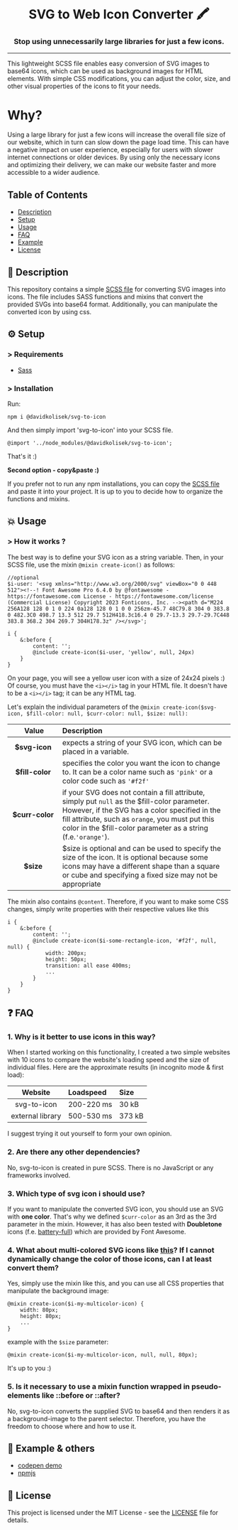 <h1 align="center">SVG to Web Icon Converter 🖍 </h1>

<h3 align="center">Stop using unnecessarily large libraries for just a few icons. </h3>

---
This lightweight SCSS file enables easy conversion of SVG images to base64 icons, which can be used as background images for HTML elements. With simple CSS modifications, you can adjust the color, size, and other visual properties of the icons to fit your needs.

# Why?

Using a large library for just a few icons will increase the overall file size of our website, which in turn can slow down the page load time. This can have a negative impact on user experience, especially for users with slower internet connections or older devices. By using only the necessary icons and optimizing their delivery, we can make our website faster and more accessible to a wider audience.

## Table of Contents
- [Description](#-description)
- [Setup](#-setup)
- [Usage](#-usage)
- [FAQ](#-faq)
- [Example](#-example--others)
- [License](#-license)

## 📙 Description

This repository contains a simple [SCSS file](https://github.com/davidkolisek/svg-to-icon/blob/master/_index.scss) for converting SVG images into icons. The file includes SASS functions and mixins that convert the provided SVGs into base64 format. Additionally, you can manipulate the converted icon by using css.

## ⚙ Setup

### > Requirements
- [Sass](https://sass-lang.com/)

### > Installation

Run:

```
npm i @davidkolisek/svg-to-icon
```

And then simply import 'svg-to-icon' into your SCSS file.

```
@import '../node_modules/@davidkolisek/svg-to-icon';
```

That's it :)

**Second option - copy&paste :)**

If you prefer not to run any npm installations, you can copy the [SCSS file](https://github.com/davidkolisek/svg-to-icon/blob/master/_index.scss) and paste it into your project. It is up to you to decide how to organize the functions and mixins.

## 💥 Usage

### > How it works ? 

The best way is to define your SVG icon as a string variable. Then, in your SCSS file, use the mixin `@mixin create-icon()` as follows:
```
//optional
$i-user: '<svg xmlns="http://www.w3.org/2000/svg" viewBox="0 0 448 512"><!--! Font Awesome Pro 6.4.0 by @fontawesome - https://fontawesome.com License - https://fontawesome.com/license (Commercial License) Copyright 2023 Fonticons, Inc. --><path d="M224 256A128 128 0 1 0 224 0a128 128 0 1 0 0 256zm-45.7 48C79.8 304 0 383.8 0 482.3C0 498.7 13.3 512 29.7 512H418.3c16.4 0 29.7-13.3 29.7-29.7C448 383.8 368.2 304 269.7 304H178.3z" /></svg>';

i {
    &:before {
        content: '';
        @include create-icon($i-user, 'yellow', null, 24px)
    }
}
```

On your page, you will see a yellow user icon with a size of 24x24 pixels :) Of course, you must have the `<i></i>` tag in your HTML file. It doesn't have to be a `<i></i>` tag; it can be any HTML tag.

Let's explain the individual parameters of the `@mixin create-icon($svg-icon, $fill-color: null, $curr-color: null, $size: null):`

| &nbsp;&nbsp;&nbsp;&nbsp;&nbsp;&nbsp;&nbsp;Value&nbsp;&nbsp;&nbsp;&nbsp;&nbsp;&nbsp;   |      Description      |
|:---------------------------:|:-------------|
| **$svg-icon** |  expects a string of your SVG icon, which can be placed in a variable. |
| **$fill-color** |    specifies the color you want the icon to change to. It can be a color name such as `'pink'` or a color code such as `'#f2f'`   |
| **$curr-color** | if your SVG does not contain a fill attribute, simply put `null` as the $fill-color parameter. However, if the SVG has a color specified in the fill attribute, such as `orange`, you must put this color in the $fill-color parameter as a string (f.e.`'orange'`). |
| **$size** |  $size is optional and can be used to specify the size of the icon. It is optional because some icons may have a different shape than a square or cube and specifying a fixed size may not be appropriate |

The mixin also contains `@content`. Therefore, if you want to make some CSS changes, simply write properties with their respective values like this
```
i {
    &:before {
        content: '';
        @include create-icon($i-some-rectangle-icon, '#f2f', null, null) {
            width: 200px;
            height: 50px;
            transition: all ease 400ms;
            ...
        }
    }
}
```
## ❓ FAQ 


### 1. Why is it better to use icons in this way?

When I started working on this functionality, I created a two simple websites with 10 icons to compare the website's loading speed and the size of individual files. Here are the approximate results (in incognito mode & first load):

| Website   |  Loadspeed  |  Size  |
|:---------------------------:|:-------------|:-------------|
| svg-to-icon |  200-220 ms | 30 kB|
| external library |  500-530 ms | 373 kB|

I suggest trying it out yourself to form your own opinion.

### 2. Are there any other dependencies?

No, svg-to-icon is created in pure SCSS. There is no JavaScript or any frameworks involved.

### 3. Which type of svg icon i should use? 
If you want to manipulate the converted SVG icon, you should use an SVG with **one color**. That's why we defined `$curr-color` as an 3rd
as the 3rd parameter in the mixin. However, it has also been tested with **Doubletone** icons (f.e. [battery-full](https://fontawesome.com/icons/battery-full?f=classic&s=duotone&sc=%231E3050)) which are provided by Font Awesome.

### 4. What about multi-colored SVG icons like [this](https://www.tutorialbrain.com/editor_html/img/Vector-based_2D_Example.svg?is-pending-load=1)? If I cannot dynamically change the color of those icons, can I at least convert them?
Yes, simply use the mixin like this, and you can use all CSS properties that manipulate the background image:

```
@mixin create-icon($i-my-multicolor-icon) {
    width: 80px;
    height: 80px;
    ...
}
```

example with the `$size` parameter:
```
@mixin create-icon($i-my-multicolor-icon, null, null, 80px);
```

It's up to you :)

### 5. Is it necessary to use a mixin function wrapped in pseudo-elements like ::before or ::after?
No, svg-to-icon converts the supplied SVG to base64 and then renders it as a background-image to the parent selector. Therefore, you have the freedom to choose where and how to use it.


## 🔗 Example & others

- [codepen demo](https://codepen.io/davidkolisek/pen/BaqNGRM)
- [npmjs](https://www.npmjs.com/package/@davidkolisek/svg-to-icon)


## 📄 License

This project is licensed under the MIT License - see the [LICENSE](https://github.com/davidkolisek/svg-to-icon/blob/master/LICENSE) file for details.

